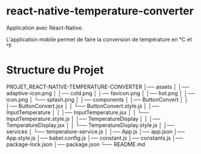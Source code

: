 # react-native-temperature-converter

Application avec Réact-Native.

L'application mobile permet de faire la conversion de température en °C et °F

# Structure du Projet

PROJET_REACT-NATIVE-TEMPERATURE-CONVERTER
│── assets
│   │── adaptive-icon.png
│   │── cold.png
│   │── favicon.png
│   │── hot.png
│   │── icon.png
│   └── splash.png
│
│── components
│   │── ButtonConvert
│   │   │── ButtonConvert.jsx
│   │   └── ButtonConvert.style.js
│   │── InputTemperature
│   │   │── InputTemperature.jsx
│   │   └── InputTemperature.style.js
│   │── TemperatureDisplay
│   │   │── TemperatureDisplay.jsx
│   │   └── TemperatureDisplay.style.js
│
│── services
│   └── temperature-service.js
│
│── App.js
│── app.json
│── App.style.js
│── babel.config.js
│── constant.js
│── constants.js
│── package-lock.json
│── package.json
└── README.md